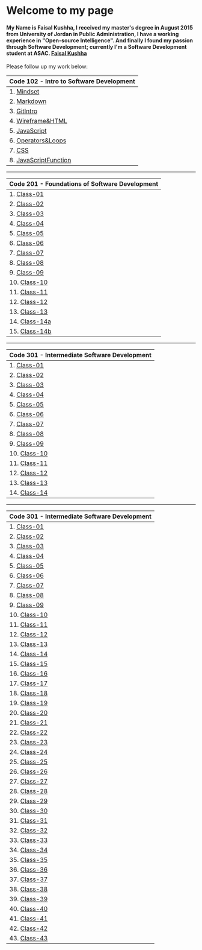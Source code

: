 # Welcome to my page

#### My Name is Faisal Kushha, I received my master's degree in August 2015 from University of Jordan in Public Administration, I have a working experience in "Open-source Intelligence". And finally I found my passion through Software Development; currently I'm a Software Development student at ASAC. [Faisal Kushha](https://github.com/Faisal-Kushha)

Please follow up my work below:

| Code 102 - Intro to Software Development    |
| ------------------------------------------- |
| 1. [Mindset](Mindset)                       |
| 2. [Markdown](Markdown)                     |
| 3. [GitIntro](GitIntro)                     |
| 4. [Wireframe&HTML](Wireframe&HTML)         |
| 5. [JavaScript](JavaScript)                 |
| 6. [Operators&Loops](Operators&Loops)       |
| 7. [CSS](CSS)                               |
| 8. [JavaScriptFunction](JavaScriptFunction) |

---

| Code 201 - Foundations of Software Development |
| ---------------------------------------------- |
| 1. [Class-01](Class-01)                        |
| 2. [Class-02](Class-02)                        |
| 3. [Class-03](Class-03)                        |
| 4. [Class-04](Class-04)                        |
| 5. [Class-05](Class-05)                        |
| 6. [Class-06](Class-06)                        |
| 7. [Class-07](Class-07)                        |
| 8. [Class-08](Class-08)                        |
| 9. [Class-09](Class-09)                        |
| 10. [Class-10](Class-10)                       |
| 11. [Class-11](Class-11)                       |
| 12. [Class-12](Class-12)                       |
| 13. [Class-13](Class-13)                       |
| 14. [Class-14a](Class-14a)                     |
| 15. [Class-14b](Class-14b)                     |

---

| Code 301 - Intermediate Software Development |
| -------------------------------------------- |
| 1. [Class-01](301class01)                    |
| 2. [Class-02](301class02)                    |
| 3. [Class-03](301class-03)                   |
| 4. [Class-04](301class-04)                   |
| 5. [Class-05](301class-05)                   |
| 6. [Class-06](301class-06)                   |
| 7. [Class-07](301class-07)                   |
| 8. [Class-08](301class-08)                   |
| 9. [Class-09](301class-09)                   |
| 10. [Class-10](301class-10)                  |
| 11. [Class-11](301class-11)                  |
| 12. [Class-12](301class-12)                  |
| 13. [Class-13](301class-13)                  |
| 14. [Class-14](301class-14)                  |

---

| Code 301 - Intermediate Software Development |
| -------------------------------------------- |
| 1. [Class-01]()                              |
| 2. [Class-02]()                              |
| 3. [Class-03]()                              |
| 4. [Class-04]()                              |
| 5. [Class-05]()                              |
| 6. [Class-06]()                              |
| 7. [Class-07]()                              |
| 8. [Class-08]()                              |
| 9. [Class-09]()                              |
| 10. [Class-10]()                             |
| 11. [Class-11]()                             |
| 12. [Class-12]()                             |
| 13. [Class-13]()                             |
| 14. [Class-14]()                             |
| 15. [Class-15]()                             |
| 16. [Class-16]()                             |
| 17. [Class-17]()                             |
| 18. [Class-18]()                             |
| 19. [Class-19]()                             |
| 20. [Class-20]()                             |
| 21. [Class-21]()                             |
| 22. [Class-22]()                             |
| 23. [Class-23]()                             |
| 24. [Class-24]()                             |
| 25. [Class-25]()                             |
| 26. [Class-26]()                             |
| 27. [Class-27]()                             |
| 28. [Class-28]()                             |
| 29. [Class-29]()                             |
| 30. [Class-30]()                             |
| 31. [Class-31]()                             |
| 32. [Class-32]()                             |
| 33. [Class-33]()                             |
| 34. [Class-34]()                             |
| 35. [Class-35]()                             |
| 36. [Class-36]()                             |
| 37. [Class-37]()                             |
| 38. [Class-38]()                             |
| 39. [Class-39]()                             |
| 40. [Class-40]()                             |
| 41. [Class-41]()                             |
| 42. [Class-42]()                             |
| 43. [Class-43]()                             |
